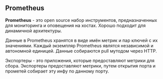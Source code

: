 ## Prometheus

**Prometheus** - это open source набор инструментов, предназначенных для мониторинга и оповещения на хостах. Хорошо подходит для динамичной архитектуры.

Данные в Prometheus хранятся в виде имён метрик и пар ключей с их значениями. Каждый экземпляр Prometheus являтся независимой и автономной единицей.
Данные собираются pull мутодом через HTTP.

Экспортеры - это приложения, которые предоставляют метрики для сбора. Экспортеры предоставляют метрики, путем открытия порта и прометей собирает эту инфу по данному порту.
